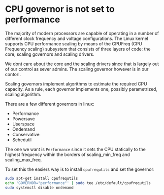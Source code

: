 # CPU governor is not set to performance

The majority of modern processors are capable of operating in a number of different clock frequency and voltage configurations. 
The Linux kernel supports CPU performance scaling by means of the CPUFreq (CPU Frequency scaling) subsystem that consists of three layers of code: the core, scaling governors and scaling drivers.

We dont care about the core and the scaling drivers since that is largely out of our control as sever admins. The scaling governor however is in our contorl. 

Scaling governors implement algorithms to estimate the required CPU capacity. As a rule, each governor implements one, possibly parametrized, scaling algorithm.

There are a few different governors in linux:
- Performance
- Powersave
- Userspace
- Ondemand
- Conservative
- Schedutil

The one we want is `Performance` since it sets the CPU statically to the
highest frequency within the borders of scaling_min_freq and
scaling_max_freq.

To set this the easiers way is to install `cpufrequtils` and set the governor:
```bash
sudo apt-get install cpufrequtils
echo 'GOVERNOR="performance"' | sudo tee /etc/default/cpufrequtils
sudo systemctl disable ondemand
```
